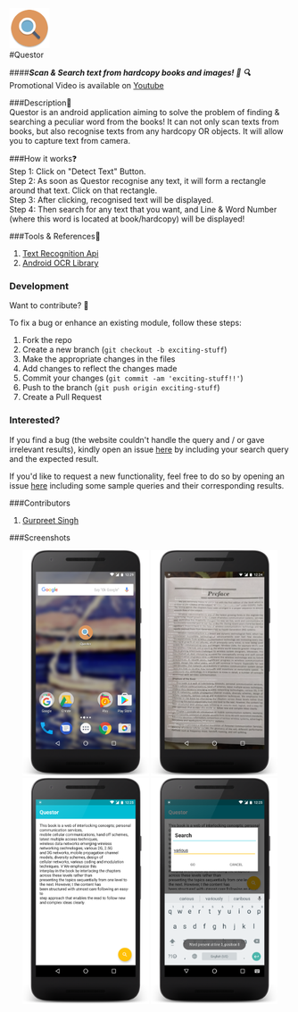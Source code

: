 ![Questor Logo](/app/src/main/res/mipmap-hdpi/ic_launcher.png)  
#Questor  
  
####__*Scan & Search text from hardcopy books and images! :book: :mag:*__  
Promotional Video is available on [Youtube](https://www.youtube.com/watch?v=YaVWCbv4lvM)  
  
  
###Description:ledger:    
Questor is an android application aiming to solve the problem of finding & searching a peculiar word from the books! It can not only scan texts from books, but also recognise texts from any hardcopy OR objects. It will allow you to capture text from camera.  
  
  
###How it works:question:  
Step 1: Click on "Detect Text" Button.  
Step 2: As soon as Questor recognise any text, it will form a rectangle around that text. Click on that rectangle.  
Step 3: After clicking, recognised text will be displayed.  
Step 4: Then search for any text that you want, and Line & Word Number (where this word is located at book/hardcopy) will be displayed!  
  
  
###Tools & References:wrench:  
1. [Text Recognition Api](https://developers.google.com/vision/text-overview)
2. [Android OCR Library](https://www.abbyy.com/en-apac/mobile-ocr/android-ocr/)
  
  
### Development  
  
Want to contribute? **:pencil:**  
  
To fix a bug or enhance an existing module, follow these steps:  
  
1. Fork the repo
2. Create a new branch (`git checkout -b exciting-stuff`)
3. Make the appropriate changes in the files
4. Add changes to reflect the changes made
5. Commit your changes (`git commit -am 'exciting-stuff!!'`)
6. Push to the branch (`git push origin exciting-stuff`)
7. Create a Pull Request  
  
  
### Interested?  
  
If you find a bug (the website couldn't handle the query and / or gave irrelevant results), kindly open an issue [here](https://github.com/thegenuinegourav/Questor/issues/new) by including your search query and the expected result.  
  
If you'd like to request a new functionality, feel free to do so by opening an issue [here](https://github.com/thegenuinegourav/Questor/issues/new) including some sample queries and their corresponding results.  
  

###Contributors
1. [Gurpreet Singh](https://github.com/GurpreetSK95)


###Screenshots

<div align="center">
<img width="45%" src="/screenshots/device-2016-12-03-122953.png"</img>
<img width="45%" src="/screenshots/device-2016-12-03-122450.png"</img>
</div>

<div align="center">
<img width="45%" src="/screenshots/device-2016-12-03-122529.png"</img>
<img width="45%" src="/screenshots/device-2016-12-03-122627.png"</img>
</div>

